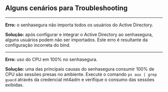 ## Alguns cenários para Troubleshooting



---

**Erro:** o senhasegura não importa todos os usuários do Active Directory.

**Solução:** após configurar e integrar o Active Directory ao senhasegura, alguns usuários podem não ser importados. Este erro é resultante da configuração incorreta do bind.



---

**Erro:** uso do CPU em 100% no senhasegura.

**Solução:** uma das principais causas do senhasegura consumir 100% de CPU são sessões presas no ambiente. Execute o comando `ps aux | grep guacd` através da credencial mt4adm e verifique o consumo das sessões exibidas.

